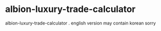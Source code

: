 # albion-luxury-trade-calculator
albion-luxury-trade-calculator  . english version may contain korean  sorry
